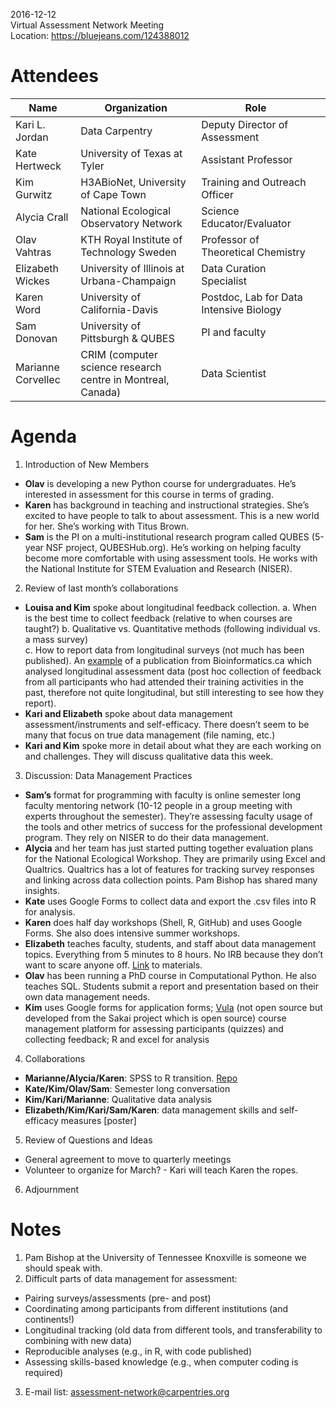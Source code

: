 2016-12-12  
Virtual Assessment Network Meeting  
Location: https://bluejeans.com/124388012    

# Attendees 

| Name  | Organization  |  Role |   |
|---|---|---|---|
| Kari L. Jordan  | Data Carpentry  | Deputy Director of Assessment  | 
| Kate Hertweck  | University of Texas at Tyler  |  Assistant Professor |   |
| Kim Gurwitz  | H3ABioNet, University of Cape Town  | Training and Outreach Officer  |   |
| Alycia Crall  | National Ecological Observatory Network  | Science Educator/Evaluator  |   |
| Olav Vahtras  | KTH Royal Institute of Technology Sweden  | Professor of Theoretical Chemistry  |   |
| Elizabeth Wickes  | University of Illinois at Urbana-Champaign  | Data Curation Specialist  |   |
| Karen Word  | University of California-Davis  | Postdoc, Lab for Data Intensive Biology  |   |
| Sam Donovan  | University of Pittsburgh & QUBES  | PI and faculty  | 
|  Marianne Corvellec | CRIM (computer science research centre in Montreal, Canada)  | Data Scientist  |   |

# Agenda
1. Introduction of New Members
  * **Olav** is developing a new Python course for undergraduates. He’s interested in assessment for this course in terms of grading.
  * **Karen** has background in teaching and instructional strategies. She’s excited to have people to talk to about assessment. This is a new world for her. She’s working with Titus Brown.
  * **Sam** is the PI on a multi-institutional research program called QUBES (5-year NSF project, QUBESHub.org). He’s working on helping faculty become more comfortable with using assessment tools. He works with the National Institute for STEM Evaluation and Research (NISER).
2. Review of last month’s collaborations
  * **Louisa and Kim** spoke about longitudinal feedback collection.
   a. When is the best time to collect feedback (relative to when courses are taught?) 
   b. Qualitative vs. Quantitative methods (following individual vs. a mass survey)  
   c. How to report data from longitudinal surveys (not much has been published). An [example](http://journals.plos.org/ploscompbiol/article?id=10.1371/journal.pcbi.1004916) of a publication from Bioinformatics.ca which analysed longitudinal assessment data (post hoc collection of feedback from all participants who had attended their training activities in the past, therefore not quite longitudinal, but still interesting to see how they report). 
  * **Kari and Elizabeth** spoke about data management assessment/instruments and self-efficacy. There doesn’t seem to be many that focus on true data management (file naming, etc.)
  * **Kari and Kim** spoke more in detail about what they are each working on and challenges. They will discuss qualitative data this week.
3. Discussion: Data Management Practices
  * **Sam’s** format for programming with faculty is online semester long faculty mentoring network (10-12 people in a group meeting with experts throughout the semester). They’re assessing faculty usage of the tools and other metrics of success for the professional development program. They rely on NISER to do their data management.
  * **Alycia** and her team has just started putting together evaluation plans for the National Ecological Workshop. They are primarily using Excel and Qualtrics. Qualtrics has a lot of features for tracking survey responses and linking across data collection points. Pam Bishop has shared many insights. 
  * **Kate** uses Google Forms to collect data and export the .csv files into R for analysis.
  * **Karen** does half day workshops (Shell, R, GitHub) and uses Google Forms. She also does intensive summer workshops.
  * **Elizabeth** teaches faculty, students, and staff about data management topics. Everything from 5 minutes to 8 hours. No IRB because they don’t want to scare anyone off. [Link](https://www.ideals.illinois.edu/handle/2142/79492) to materials.
  * **Olav** has been running a PhD course in Computational Python. He also teaches SQL. Students submit a report and presentation based on their own data management needs.
  * **Kim** uses Google forms for application forms; [Vula](https://en.wikipedia.org/wiki/Sakai_(software)) (not open source but developed from the Sakai project which is open source) course management platform for assessing participants (quizzes) and collecting feedback; R and excel for analysis
4. Collaborations
  * **Marianne/Alycia/Karen**: SPSS to R transition. [Repo](https://github.com/mkcor/assmtrepr)
  * **Kate/Kim/Olav/Sam**: Semester long conversation 
  * **Kim/Kari/Marianne**: Qualitative data analysis
  * **Elizabeth/Kim/Kari/Sam/Karen**: data management skills and self-efficacy measures [poster]
5. Review of Questions and Ideas
  * General agreement to move to quarterly meetings
  * Volunteer to organize for March? - Kari will teach Karen the ropes.
6. Adjournment

# Notes
1. Pam Bishop at the University of Tennessee Knoxville is someone we should speak with.
2. Difficult parts of data management for assessment:
  * Pairing surveys/assessments (pre- and post)
  * Coordinating among participants from different institutions (and continents!)
  * Longitudinal tracking (old data from different tools, and transferability to combining with new data)
  * Reproducible analyses (e.g., in R, with code published)
  * Assessing skills-based knowledge (e.g., when computer coding is required)
3. E-mail list: assessment-network@carpentries.org
